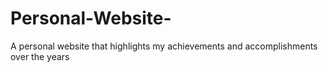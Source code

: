 # Personal-Website-
A personal website that highlights my achievements and accomplishments over the years

